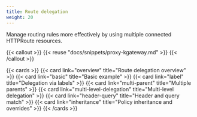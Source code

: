 ```yaml
---
title: Route delegation
weight: 20
---
```


Manage routing rules more effectively by using multiple connected HTTPRoute resources.

{{< callout >}}
{{< reuse "docs/snippets/proxy-kgateway.md" >}}
{{< /callout >}}

{{< cards >}}
  {{< card link="overview" title="Route delegation overview" >}}
  {{< card link="basic" title="Basic example" >}}
  {{< card link="label" title="Delegation via labels" >}}
  {{< card link="multi-parent" title="Multiple parents" >}}
  {{< card link="multi-level-delegation" title="Multi-level delegation" >}}
  {{< card link="header-query" title="Header and query match" >}}
  {{< card link="inheritance" title="Policy inheritance and overrides" >}}
{{< /cards >}}
